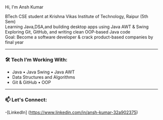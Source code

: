 Hi, I'm Ansh Kumar

BTech CSE student at Krishna Vikas Institute of Technology, Raipur (5th Sem)  
Learning Java,DSA,and building desktop apps using Java AWT & Swing  
Exploring Git, GitHub, and writing clean OOP-based Java code  
Goal: Become a software developer & crack product-based companies by final year

---

### 🛠️ Tech I’m Working With:
- Java • Java Swing • Java AWT  
- Data Structures and Algorithms  
- Git & GitHub • OOP

---

### 📫 Let's Connect:
-[LinkedIn] (https://www.linkedin.com/in/ansh-kumar-32a902375)

